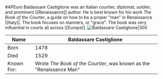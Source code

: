 #APEuro
Baldassare Castiglione was an Italian courtier, diplomat, soldier, and prominent [[Renaissance]] author. He is best known for his work *The Book of the Courter*, a guide on how to be a proper "man" in Renaissance [[Italy]]. The book focuses on manners, or "grace". The book was very influential in courts all across [[Europe]].
![Baldassare Castiglione|300](https://upload.wikimedia.org/wikipedia/commons/thumb/9/94/Baldassare_Castiglione%2C_by_Raffaello_Sanzio%2C_from_C2RMF_retouched.jpg/220px-Baldassare_Castiglione%2C_by_Raffaello_Sanzio%2C_from_C2RMF_retouched.jpg)

| Name         | Baldassare Castiglione                                               |
| ------------ | -------------------------------------------------------------------- |
| Born         | 1478                                                                 |
| Died         | 1529                                                                 |
| Known For: | Wrote *The Book of the Courtier*, was known as the "Renaissance Man" |
